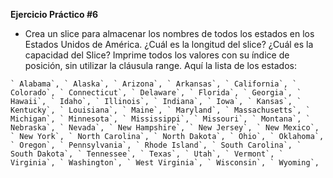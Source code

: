 **Ejercicio Práctico #6**

- Crea un slice para almacenar los nombres de todos los estados en los Estados Unidos de América. ¿Cuál es la longitud del slice? ¿Cuál es la capacidad del Slice? Imprime todos los valores con su  índice de posición, sin utilizar la cláusula range. Aquí la lista de los estados:

```
` Alabama`, ` Alaska`, ` Arizona`, ` Arkansas`, ` California`, ` Colorado`, ` Connecticut`, ` Delaware`, ` Florida`, ` Georgia`, ` Hawaii`, ` Idaho`, ` Illinois`, ` Indiana`, ` Iowa`, ` Kansas`, ` Kentucky`, ` Louisiana`, ` Maine`, ` Maryland`, ` Massachusetts`, ` Michigan`, ` Minnesota`, ` Mississippi`, ` Missouri`, ` Montana`, ` Nebraska`, ` Nevada`, ` New Hampshire`, ` New Jersey`, ` New Mexico`, ` New York`, ` North Carolina`, ` North Dakota`, ` Ohio`, ` Oklahoma`, ` Oregon`, ` Pennsylvania`, ` Rhode Island`, ` South Carolina`, ` South Dakota`, ` Tennessee`, ` Texas`, ` Utah`, ` Vermont`, ` Virginia`, ` Washington`, ` West Virginia`, ` Wisconsin`, ` Wyoming`, 
```
